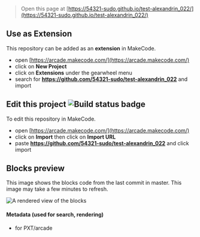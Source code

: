  


> Open this page at [https://54321-sudo.github.io/test-alexandrin_022/](https://54321-sudo.github.io/test-alexandrin_022/)

## Use as Extension

This repository can be added as an **extension** in MakeCode.

* open [https://arcade.makecode.com/](https://arcade.makecode.com/)
* click on **New Project**
* click on **Extensions** under the gearwheel menu
* search for **https://github.com/54321-sudo/test-alexandrin_022** and import

## Edit this project ![Build status badge](https://github.com/54321-sudo/test-alexandrin_022/workflows/MakeCode/badge.svg)

To edit this repository in MakeCode.

* open [https://arcade.makecode.com/](https://arcade.makecode.com/)
* click on **Import** then click on **Import URL**
* paste **https://github.com/54321-sudo/test-alexandrin_022** and click import

## Blocks preview

This image shows the blocks code from the last commit in master.
This image may take a few minutes to refresh.

![A rendered view of the blocks](https://github.com/54321-sudo/test-alexandrin_022/raw/master/.github/makecode/blocks.png)

#### Metadata (used for search, rendering)

* for PXT/arcade
<script src="https://makecode.com/gh-pages-embed.js"></script><script>makeCodeRender("{{ site.makecode.home_url }}", "{{ site.github.owner_name }}/{{ site.github.repository_name }}");</script>
